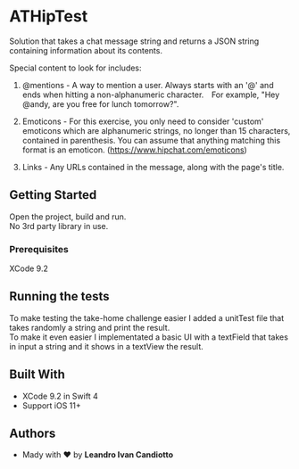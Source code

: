 # ATHipTest

Solution that takes a chat message string and returns a JSON string containing information about its contents. 

Special content to look for includes:

1. @mentions - A way to mention a user. Always starts with an '@' and ends when hitting a non-alphanumeric character.  For example, "Hey @andy, are you free for lunch tomorrow?".

2. Emoticons - For this exercise, you only need to consider 'custom' emoticons which are alphanumeric strings, no longer than 15 characters, contained in parenthesis. You can assume that anything matching this format is an emoticon. (https://www.hipchat.com/emoticons)

3. Links - Any URLs contained in the message, along with the page's title.


## Getting Started

Open the project, build and run.  
No 3rd party library in use.  

### Prerequisites

XCode 9.2

## Running the tests

To make testing the take-home challenge easier I added a unitTest file that takes randomly a string and print the result.   
To make it even easier I implementated a basic UI with a textField that takes in input a string and it shows in a textView the result.

## Built With

* XCode 9.2 in Swift 4
* Support iOS 11+

## Authors

* Mady with ❤️ by **Leandro Ivan Candiotto** 
